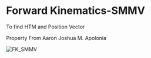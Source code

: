 # Forward Kinematics-SMMV
 To find HTM and Position Vector

 Property From Aaron Joshua M. Apolonia
 
![FK_SMMV](https://user-images.githubusercontent.com/57609815/170194847-7743b63e-1208-4f8a-a41e-d8a43f76f4e3.jpg)
